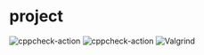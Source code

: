 # project
![cppcheck-action](https://github.com/99003138/project/workflows/cppcheck-action/badge.svg)
![cppcheck-action](https://github.com/99003138/project/workflows/cppcheck-action/badge.svg)
![Valgrind](https://github.com/99003138/project/workflows/Valgrind/badge.svg)
